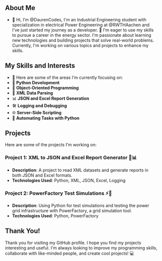 ## About Me
- 👋 Hi, I’m @DaurenCodes, I'm an Industrial Engineering student with specialization in electrical Power Engineering at @RWTHAachen and I've just started my journey as a developer. 🚀 I'm eager to use my skills to pursue a career in the energy sector. I'm passionate about learning new technologies and building projects that solve real-world problems. Currently, I'm working on various topics and projects to enhance my skills.

## My Skills and Interests
  - 👀 Here are some of the areas I'm currently focusing on:
  - 🐍 **Python Development**
  - 🧩 **Object-Oriented Programming**
  - 📄 **XML Data Parsing**
  - 📊 **JSON and Excel Report Generation**
  - 🛠️ **Logging and Debugging**
  - 🌐 **Server-Side Scripting**
  - 🤖 **Automating Tasks with Python**


## Projects
Here are some of the projects I'm working on:
  ### Project 1: XML to JSON and Excel Report Generator 📄📊
  - **Description**: A project to read XML datasets and generate reports in both JSON and Excel formats.
  - **Technologies Used**: Python, XML, JSON, Excel, Logging
  ### Project 2: PowerFactory Test Simulations ⚡🔧
  - **Description**: Using Python for test simulations and testing the power grid infrastructure with PowerFactory, a grid simulation tool.
  - **Technologies Used**: Python, PowerFactory

## Thank You!
Thank you for visiting my GitHub profile. I hope you find my projects interesting and useful. I'm always looking to improve my programming skills, collaborate with like-minded people, and create cool projects! 💻
